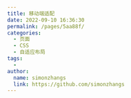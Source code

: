 ```yaml
---
title: 移动端适配
date: 2022-09-10 16:36:30
permalink: /pages/5aa88f/
categories:
  - 页面
  - CSS
  - 自适应布局
tags:
  - 
author: 
  name: simonzhangs
  link: https://github.com/simonzhangs
---
```

